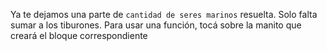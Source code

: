 Ya te dejamos una parte de `cantidad de seres marinos` resuelta. Solo falta sumar a los tiburones. Para usar una función, tocá sobre la manito que creará el bloque correspondiente